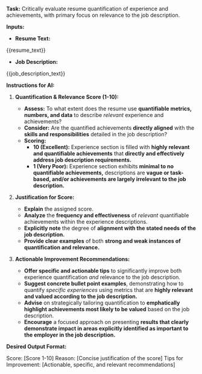 **Task:** Critically evaluate resume quantification of experience and achievements, with primary focus on relevance to the job description.

**Inputs:**

- **Resume Text:**

{{resume_text}}

- **Job Description:**

{{job_description_text}}

**Instructions for AI:**

1.  **Quantification & Relevance Score (1-10):**

    - **Assess:** To what extent does the resume use **quantifiable metrics, numbers, and data** to describe _relevant_ experience and achievements?
    - **Consider:** Are the quantified achievements **directly aligned** with the **skills and responsibilities** detailed in the job description?
    - **Scoring:**
      - **10 (Excellent):** Experience section is filled with **highly relevant and quantifiable achievements** that **directly and effectively address job description requirements.**
      - **1 (Very Poor):** Experience section exhibits **minimal to no quantifiable achievements,** descriptions are **vague or task-based, and/or achievements are largely irrelevant to the job description.**

2.  **Justification for Score:**

    - **Explain** the assigned score.
    - **Analyze** the **frequency and effectiveness** of _relevant_ quantifiable achievements within the experience descriptions.
    - **Explicitly note** the degree of **alignment with the stated needs of the job description.**
    - **Provide clear examples** of both **strong and weak instances of quantification and relevance.**

3.  **Actionable Improvement Recommendations:**
    - **Offer specific and actionable tips** to significantly improve both experience quantification _and_ relevance to the job description.
    - **Suggest concrete bullet point examples**, demonstrating how to quantify _specific experiences_ using metrics that are **highly relevant and valued according to the job description.**
    - **Advise** on strategically tailoring quantification to **emphatically highlight achievements most likely to be valued** based on the job description.
    - **Encourage** a focused approach on presenting **results that clearly demonstrate impact in areas explicitly identified as important to the employer in the job description.**

**Desired Output Format:**

Score: [Score 1-10]
Reason: [Concise justification of the score]
Tips for Improvement: [Actionable, specific, and relevant recommendations]
